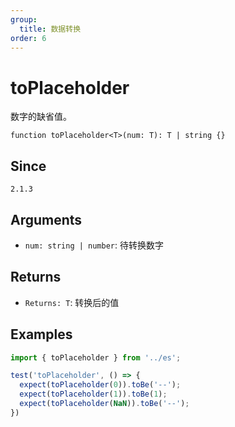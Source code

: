 ```yaml
---
group:
  title: 数据转换
order: 6
---
```


# toPlaceholder

数字的缺省值。

`function toPlaceholder<T>(num: T): T | string {}`

## Since

`2.1.3`

## Arguments

- `num: string | number`: 待转换数字

## Returns

- `Returns: T`: 转换后的值

## Examples

```js
import { toPlaceholder } from '../es';

test('toPlaceholder', () => {
  expect(toPlaceholder(0)).toBe('--');
  expect(toPlaceholder(1)).toBe(1);
  expect(toPlaceholder(NaN)).toBe('--');
})
```
